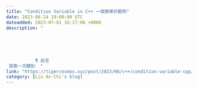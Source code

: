 ```yaml
---
title: "Condition Variable in C++ 一個簡單的範例"
date: 2023-06-24 19:00:00 UTC
dateadded: 2023-07-01 16:17:06 +0000
description: "
    
      
      
        
        
           ¶ 前言 
 我第一次聽到  "
link: "https://tigercosmos.xyz/post/2023/06/c++/condition-variable-cpp/"
category: [Liu An-Chi's blog]
---
```

